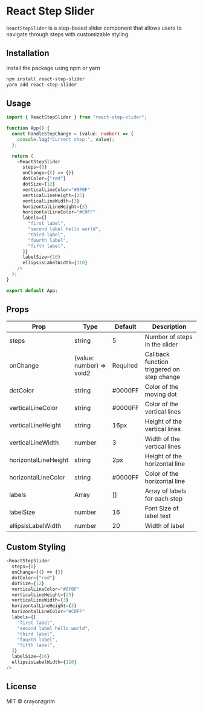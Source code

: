 # React Step Slider

`ReactStepSlider` is a step-based slider component that allows users to navigate through steps with customizable styling.

## Installation

Install the package using npm or yarn

```bash
npm install react-step-slider
yarn add react-step-slider
```

## Usage

```typescript
import { ReactStepSlider } from "react-step-slider";

function App() {
  const handleStepChange = (value: number) => {
    console.log("Current step:", value);
  };

  return (
    <ReactStepSlider
      steps={8}
      onChange={() => {}}
      dotColor={"red"}
      dotSize={12}
      verticalLineColor="#0F0F"
      verticalLineHeight={25}
      verticalLineWidth={3}
      horizontalLineHeight={3}
      horizontalLineColor="#C0FF"
      labels={[
        "first label",
        "second label hello world",
        "third label",
        "fourth label",
        "fifth label",
      ]}
      labelSize={16}
      ellipsisLabelWidth={110}
    />
  );
}

export default App;
```

## Props

| Prop                 | Type                     | Default  | Description                                |
| -------------------- | ------------------------ | -------- | ------------------------------------------ |
| steps                | string                   | 5        | Number of steps in the slider              |
| onChange             | (value: number) => void2 | Required | Callback function triggered on step change |
| dotColor             | string                   | #0000FF  | Color of the moving dot                    |
| verticalLineColor    | string                   | #0000FF  | Color of the vertical lines                |
| verticalLineHeight   | string                   | 16px     | Height of the vertical lines               |
| verticalLineWidth    | number                   | 3        | Width of the vertical lines                |
| horizontalLineHeight | string                   | 2px      | Height of the horizontal line              |
| horizontalLineColor  | string                   | #0000FF  | Color of the horizontal line               |
| labels               | Array<string>            | []       | Array of labels for each step              |
| labelSize            | number                   | 16       | Font Size of label text                    |
| ellipsisLabelWidth   | number                   | 20       | Width of label                             |

## Custom Styling

```typescript
<ReactStepSlider
  steps={8}
  onChange={() => {}}
  dotColor={"red"}
  dotSize={12}
  verticalLineColor="#0F0F"
  verticalLineHeight={25}
  verticalLineWidth={3}
  horizontalLineHeight={3}
  horizontalLineColor="#C0FF"
  labels={[
    "first label",
    "second label hello world",
    "third label",
    "fourth label",
    "fifth label",
  ]}
  labelSize={16}
  ellipsisLabelWidth={110}
/>
```

## License

MIT © crayonzgrim
